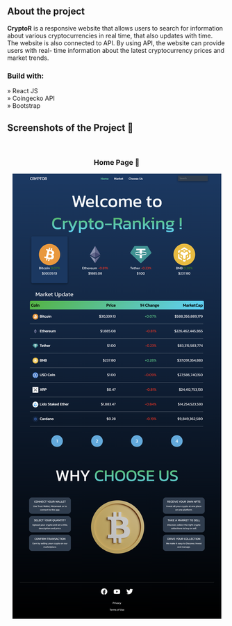 <h2>About the project</h2>

  <p><b>CryptoR</b> is a responsive website that allows users to search for information about various cryptocurrencies in real time, that also updates with time. 
<br>
The website is also connected to API. By using API, the website can provide users with real- time information about the latest cryptocurrency prices and market trends.
</p>



<h3>Build with:</h3>

» React JS<br>
» Coingecko API<br>
» Bootstrap

<h2>Screenshots of the Project 📸</h2>
<br>
<h3 align='center'>Home Page 🏡</h3>

<div align='center'>
<img src='cryptor.png'/>

</div>
